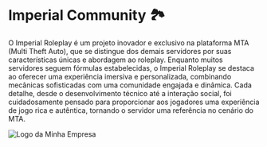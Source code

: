 # Imperial Community 🏞
O Imperial Roleplay é um projeto inovador e exclusivo na plataforma MTA (Multi Theft Auto), que se distingue dos demais servidores por suas características únicas e abordagem ao roleplay. Enquanto muitos servidores seguem fórmulas estabelecidas, o Imperial Roleplay se destaca ao oferecer uma experiência imersiva e personalizada, combinando mecânicas sofisticadas com uma comunidade engajada e dinâmica. Cada detalhe, desde o desenvolvimento técnico até a interação social, foi cuidadosamente pensado para proporcionar aos jogadores uma experiência de jogo rica e autêntica, tornando o servidor uma referência no cenário do MTA.

![Logo da Minha Empresa](https://i.imgur.com/lFPTwi7.png)
